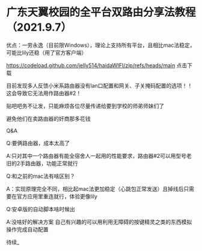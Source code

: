 # 广东天翼校园的全平台双路由分享法教程（2021.9.7）



优点：一劳永逸（目前限Windows），理论上支持所有平台，且相比mac法稳定，可能比lily还稳（用了官方客户端）


  https://codeload.github.com/jelly514/haidaWIFI/zip/refs/heads/main
  点击下载

目前发现多人反馈小米系路由器没有lan口配置和网关、子关掩码配置的选项！！这会导致它无法用作路由器#2！


  贴吧吧务不让发，只能麻烦各位尽量传递给要到学校的师弟师妹们了
 

 避免他们在卖路由器的奸商那多花钱

  Q&A

  Q:要俩路由器，成本太高了

  A:只对其中一个路由器有能全宿舍人一起用的性能要求，路由器#2可以用型号老旧的2手路由器，功能正常就行
  

  Q:和之前的mac法有啥区别？

  A：实现原理完全不同，相比起mac法更加稳定（心跳包正常发送）且掉线后只需要在官方应用里重连就行，体验更像lily
  

  Q:安卓版的自动脚本啥时候出

  A:没啥好的解决方案 自己有兴趣的可以用利用无障碍的按键精灵之类的东西模拟操作完成自动配置
  
  待续_
